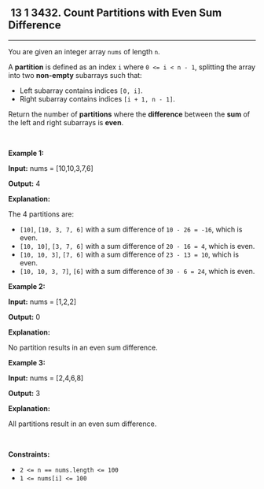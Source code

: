 <h2> 13 1
3432. Count Partitions with Even Sum Difference</h2><hr><div><p>You are given an integer array <code>nums</code> of length <code>n</code>.</p>

<p>A <strong>partition</strong> is defined as an index <code>i</code> where <code>0 &lt;= i &lt; n - 1</code>, splitting the array into two <strong>non-empty</strong> subarrays such that:</p>

<ul>
	<li>Left subarray contains indices <code>[0, i]</code>.</li>
	<li>Right subarray contains indices <code>[i + 1, n - 1]</code>.</li>
</ul>

<p>Return the number of <strong>partitions</strong> where the <strong>difference</strong> between the <strong>sum</strong> of the left and right subarrays is <strong>even</strong>.</p>

<p>&nbsp;</p>
<p><strong class="example">Example 1:</strong></p>

<div class="example-block">
<p><strong>Input:</strong> <span class="example-io">nums = [10,10,3,7,6]</span></p>

<p><strong>Output:</strong> <span class="example-io">4</span></p>

<p><strong>Explanation:</strong></p>

<p>The 4 partitions are:</p>

<ul>
	<li><code>[10]</code>, <code>[10, 3, 7, 6]</code> with a sum difference of <code>10 - 26 = -16</code>, which is even.</li>
	<li><code>[10, 10]</code>, <code>[3, 7, 6]</code> with a sum difference of <code>20 - 16 = 4</code>, which is even.</li>
	<li><code>[10, 10, 3]</code>, <code>[7, 6]</code> with a sum difference of <code>23 - 13 = 10</code>, which is even.</li>
	<li><code>[10, 10, 3, 7]</code>, <code>[6]</code> with a sum difference of <code>30 - 6 = 24</code>, which is even.</li>
</ul>
</div>

<p><strong class="example">Example 2:</strong></p>

<div class="example-block">
<p><strong>Input:</strong> <span class="example-io">nums = [1,2,2]</span></p>

<p><strong>Output:</strong> <span class="example-io">0</span></p>

<p><strong>Explanation:</strong></p>

<p>No partition results in an even sum difference.</p>
</div>

<p><strong class="example">Example 3:</strong></p>

<div class="example-block">
<p><strong>Input:</strong> <span class="example-io">nums = [2,4,6,8]</span></p>

<p><strong>Output:</strong> <span class="example-io">3</span></p>

<p><strong>Explanation:</strong></p>

<p>All partitions result in an even sum difference.</p>
</div>

<p>&nbsp;</p>
<p><strong>Constraints:</strong></p>

<ul>
	<li><code>2 &lt;= n == nums.length &lt;= 100</code></li>
	<li><code>1 &lt;= nums[i] &lt;= 100</code></li>
</ul>
</div>